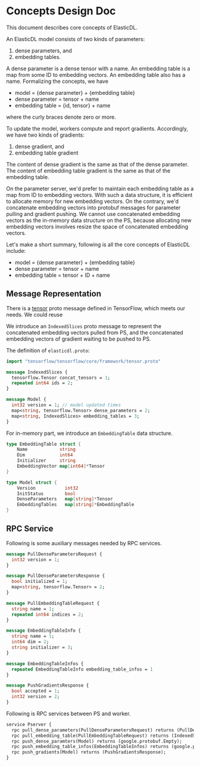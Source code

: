 # Concepts Design Doc

This document describes core concepts of ElasticDL.

An ElasticDL model consists of two kinds of parameters:

1. dense parameters, and
1. embedding tables.

A dense parameter is a dense tensor with a name.  An embedding table is a map from some ID to embedding vectors.  An embedding table also has a name.  Formalizing the concepts, we have

- model = {dense parameter} + {embedding table}
- dense parameter = tensor + name
- embedding table = {id, tensor} + name

where the curly braces denote zero or more.

To update the model, workers compute and report gradients.  Accordingly, we have two kinds of gradients:

1. dense gradient, and
1. embedding table gradient

The content of dense gradient is the same as that of the dense parameter.  The content of embedding table gradient is the same as that of the embedding table.

On the parameter server, we'd prefer to maintain each embedding table as a map from ID to embedding vectors. With such a data structure, it is efficient to allocate memory for new embedding vectors. On the contrary, we'd concatenate embedding vectors into protobuf messages for parameter pulling and gradient pushing. We cannot use concatenated embedding vectors as the in-memory data structure on the PS, because allocating new embedding vectors involves resize the space of concatenated embedding vectors.

Let's make a short summary, following is all the core concepts of ElasticDL include:

- model = {dense parameter} + {embedding table}
- dense parameter = tensor + name
- embedding table = tensor + ID + name

## Message Representation

There is a [tensor](https://github.com/tensorflow/tensorflow/blob/master/tensorflow/core/framework/tensor.proto) proto message defined in TensorFlow, which meets our needs. We could reuse

We introduce an `IndexedSlices` proto message to represent the concatenated embedding vectors pulled from PS, and the concatenated embedding vectors of gradient waiting to be pushed to PS.

The definition of `elasticdl.proto`:

```proto
import "tensorflow/tensorflow/core/framework/tensor.proto"

message IndexedSlices {
  tensorflow.Tensor concat_tensors = 1;
  repeated int64 ids = 2;
}

message Model {
  int32 version = 1; // model updated times
  map<string, tensorflow.Tensor> dense_parameters = 2;
  map<string, IndexedSlices> embedding_tables = 3;
}
```

For in-memory part, we introduce an `EmbeddingTable` data structure.

```go
type EmbeddingTable struct {
    Name            string
    Dim             int64
    Initializer     string
    EmbeddingVector map[int64]*Tensor
}

type Model struct {
    Version           int32
    InitStatus        bool
    DenseParameters   map[string]*Tensor
    EmbeddingTables   map[string]*EmbeddingTable
}
```

## RPC Service

Following is some auxiliary messages needed by RPC services.

```proto
message PullDenseParametersRequest {
  int32 version = 1;
}

message PullDenseParametersResponse {
  bool initialized = 1;
  map<string, tensorflow.Tensor> = 2;
}

message PullEmbeddingTableRequest {
  string name = 1;
  repeated int64 indices = 2;
}

message EmbeddingTableInfo {
  string name = 1;
  int64 dim = 2;
  string initializer = 3;
}

message EmbeddingTableInfos {
  repeated EmbeddingTableInfo embedding_table_infos = 1
}

message PushGradientsResponse {
  bool accepted = 1;
  int32 version = 2;
}
```

Following is RPC services between PS and worker.

```proto
service Pserver {
  rpc pull_dense_parameters(PullDenseParametersRequest) returns (PullDenseParametersResponse);
  rpc pull_embedding_table(PullEmbeddingTableRequest) returns (IndexedSlices);
  rpc push_dense_paramters(Model) returns (google.protobuf.Empty);
  rpc push_embedding_table_infos(EmbeddingTableInfos) returns (google.protobuf.Empty);
  rpc push_gradients(Model) returns (PushGradientsResponse);
}
```
